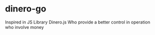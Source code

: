 # dinero-go
Inspired in JS Library Dinero.js Who provide a better control in operation who involve money
